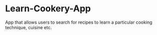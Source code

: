 # Learn-Cookery-App
App that allows users to search for recipes to learn a particular cooking technique, cuisine etc.
